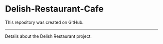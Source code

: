 # Delish-Restaurant-Cafe

This repository was created on GitHub.

---

Details about the Delish Restaurant project.

